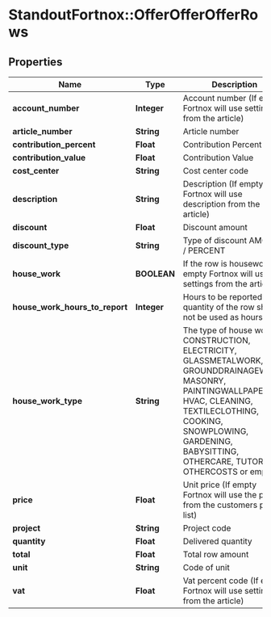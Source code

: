 # StandoutFortnox::OfferOfferOfferRows

## Properties
Name | Type | Description | Notes
------------ | ------------- | ------------- | -------------
**account_number** | **Integer** | Account number (If empty Fortnox will use settings from the article) | [optional] 
**article_number** | **String** | Article number | [optional] 
**contribution_percent** | **Float** | Contribution Percent | [optional] 
**contribution_value** | **Float** | Contribution Value | [optional] 
**cost_center** | **String** | Cost center code | [optional] 
**description** | **String** | Description (If empty Fortnox will use description from the article) | [optional] 
**discount** | **Float** | Discount amount | [optional] 
**discount_type** | **String** | Type of discount  AMOUNT / PERCENT | [optional] 
**house_work** | **BOOLEAN** | If the row is housework (If empty Fortnox will use settings from the article) | [optional] 
**house_work_hours_to_report** | **Integer** | Hours to be reported if the quantity of the row should not be used as hours. | [optional] 
**house_work_type** | **String** | The type of house work: CONSTRUCTION, ELECTRICITY, GLASSMETALWORK, GROUNDDRAINAGEWORK, MASONRY, PAINTINGWALLPAPERING, HVAC, CLEANING, TEXTILECLOTHING, COOKING, SNOWPLOWING, GARDENING, BABYSITTING, OTHERCARE, TUTORING, OTHERCOSTS or empty. | [optional] 
**price** | **Float** | Unit price (If empty Fortnox will use the price from the customers price list) | [optional] 
**project** | **String** | Project code | [optional] 
**quantity** | **Float** | Delivered quantity | [optional] 
**total** | **Float** | Total row amount | [optional] 
**unit** | **String** | Code of unit | [optional] 
**vat** | **Float** | Vat percent code (If empty Fortnox will use settings from the article) | [optional] 

